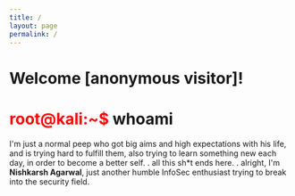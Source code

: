 ```yaml
---
title: /
layout: page
permalink: /
---
```


<h1>Welcome [anonymous visitor]!</h1>

# <span style="color: red;">root@kali:~$</span> whoami
I'm just a normal peep who got big aims and high expectations with his life, and is trying hard to fulfill them, also trying to learn something new each day, in order to become a better self.
<span style="color: black;">.</span>
all this sh*t ends here.
<span style="color: black;">.</span>
alright, I'm **Nishkarsh Agarwal**,
just another humble InfoSec enthusiast trying to break into the security field.
